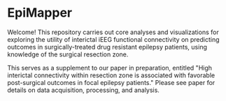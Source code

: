 # EpiMapper

Welcome! This repository carries out core analyses and visualizations for exploring the utility of interictal iEEG functional connectivity on predicting outcomes in surgically-treated drug resistant epilepsy patients, using knowledge of the surgical resection zone.

This serves as a supplement to our paper in preparation, entitled "High interictal connectivity within resection zone is associated with 
favorable post-surgical outcomes in focal epilepsy patients." Please see paper for details on data acquisition, processing, and analysis.
